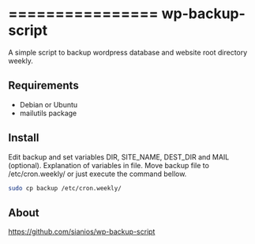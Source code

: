 ================
wp-backup-script
================

A simple script to backup wordpress database and website root directory weekly.

Requirements
------------
* Debian or Ubuntu
* mailutils package

Install
-------
Edit backup and set variables DIR, SITE_NAME, DEST_DIR and MAIL (optional). Explanation of
variables in file.
Move backup file to /etc/cron.weekly/ or just execute the command bellow.
```bash
sudo cp backup /etc/cron.weekly/
```

About
-----
https://github.com/sianios/wp-backup-script
